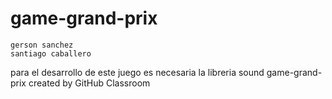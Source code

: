 # game-grand-prix
    gerson sanchez 
    santiago caballero
para el desarrollo de este juego es necesaria la libreria sound
game-grand-prix created by GitHub Classroom
